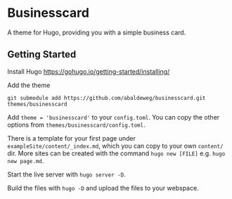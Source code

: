 # Businesscard

A theme for Hugo, providing you with a simple business card.

## Getting Started

Install Hugo <https://gohugo.io/getting-started/installing/>

Add the theme

```shell
git submodule add https://github.com/abaldeweg/businesscard.git themes/businesscard
```

Add `theme = 'businesscard'` to your `config.toml`. You can copy the other options from `themes/businesscard/config.toml`.

There is a template for your first page under `exampleSite/content/_index.md`, which you can copy to your own `content/` dir. More sites can be created with the command `hugo new [FILE]` e.g. `hugo new page.md`.

Start the live server with `hugo server -D`.

Build the files with `hugo -D` and upload the files to your webspace.
